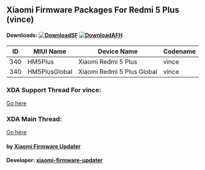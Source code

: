 ## Xiaomi Firmware Packages For Redmi 5 Plus (vince)

#### Downloads: [![DownloadSF](https://img.shields.io/badge/Download-SourceForge-orange.svg)](https://sourceforge.net/projects/xiaomi-firmware-updater/files/Developer) [![DownloadAFH](https://img.shields.io/badge/Download-AndroidFileHost-brightgreen.svg)](https://www.androidfilehost.com/?w=files&flid=241903)

| ID | MIUI Name | Device Name | Codename |
| --- | --- | --- | --- |
| 340 | HM5Plus | Xiaomi Redmi 5 Plus | vince |
| 340 | HM5PlusGlobal | Xiaomi Redmi 5 Plus Global | vince |

### XDA Support Thread For vince:
[Go here](https://forum.xda-developers.com/redmi-note-5/development/firmware-xiaomi-redmi-note-5-5-plus-t3759683)

### XDA Main Thread:
[Go here](https://forum.xda-developers.com/android/software-hacking/devices-xiaomi-firmware-updater-t3741446)

#### by [Xiaomi Firmware Updater](https://github.com/XiaomiFirmwareUpdater)
#### Developer: [xiaomi-firmware-updater](https://github.com/xiaomi-firmware-updater)
